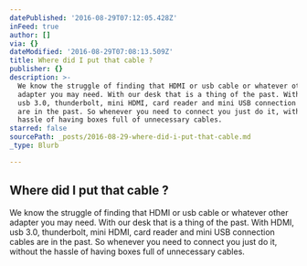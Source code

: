 ```yaml
---
datePublished: '2016-08-29T07:12:05.428Z'
inFeed: true
author: []
via: {}
dateModified: '2016-08-29T07:08:13.509Z'
title: Where did I put that cable ?
publisher: {}
description: >-
  We know the struggle of finding that HDMI or usb cable or whatever other
  adapter you may need. With our desk that is a thing of the past. With HDMI,
  usb 3.0, thunderbolt, mini HDMI, card reader and mini USB connection cables
  are in the past. So whenever you need to connect you just do it, without the
  hassle of having boxes full of unnecessary cables.
starred: false
sourcePath: _posts/2016-08-29-where-did-i-put-that-cable.md
_type: Blurb

---
```

## Where did I put that cable ?

We know the struggle of finding that HDMI or usb cable or whatever other adapter you may need. With our desk that is a thing of the past. With HDMI, usb 3.0, thunderbolt, mini HDMI, card reader and mini USB connection cables are in the past. So whenever you need to connect you just do it, without the hassle of having boxes full of unnecessary cables.